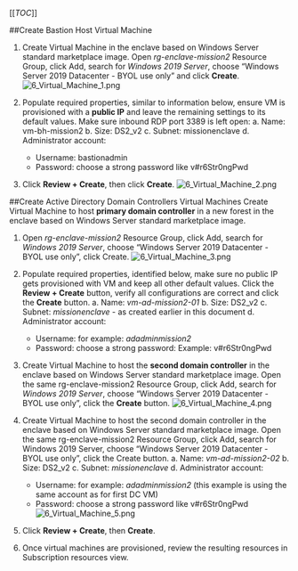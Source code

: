 [[_TOC_]]

##Create Bastion Host Virtual Machine
1. 	Create Virtual Machine in the enclave based on Windows Server standard marketplace image.
Open _rg-enclave-mission2_ Resource Group, click Add, search for _Windows 2019 Server_, choose “Windows Server 2019 Datacenter - BYOL use only” and click **Create**.
![6_Virtual_Machine_1.png](/.attachments/6_Virtual_Machine_1-2fdb69be-bae4-481e-8ba5-c9a321190716.png)

2.	Populate required properties, similar to information below, ensure VM is provisioned with a **public IP** and leave the remaining settings to its default values. Make sure inbound RDP port 3389 is left open:
a.	Name: vm-bh-mission2
b.	Size: DS2_v2
c.	Subnet: missionenclave
d.	Administrator account: 
	-	Username: bastionadmin
	-	Password: choose a strong password like v#r6Str0ngPwd

3.	Click **Review + Create**, then click **Create**.
![6_Virtual_Machine_2.png](/.attachments/6_Virtual_Machine_2-6cb6f778-b676-4e9e-bfbd-50d0fd2c1ce3.png)

##Create Active Directory Domain Controllers Virtual Machines
Create Virtual Machine to host **primary domain controller** in a new forest in the enclave based on Windows Server standard marketplace image.

1.	Open _rg-enclave-mission2_ Resource Group, click Add, search for _Windows 2019 Server_, choose “Windows Server 2019 Datacenter - BYOL use only”, click Create.
![6_Virtual_Machine_3.png](/.attachments/6_Virtual_Machine_3-dbd82c5e-1492-41ab-9527-7fa114dd871e.png)

2.	Populate required properties, identified below, make sure no public IP gets provisioned with VM and keep all other default values. Click the **Review + Create** button, verify all configurations are correct and click the **Create** button.
a.	Name: _vm-ad-mission2-01_
b.	Size: DS2_v2
c.	Subnet: _missionenclave_ - as created earlier in this document
d.	Administrator account: 
	-	Username: for example: _adadminmission2_
	-	Password: choose a strong password: Example: v#r6Str0ngPwd

3.	Create Virtual Machine to host the **second domain controller** in the enclave based on Windows Server standard marketplace image. Open the same rg-enclave-mission2 Resource Group, click Add, search for _Windows 2019 Server_, choose “Windows Server 2019 Datacenter - BYOL use only”, click the **Create** button.
![6_Virtual_Machine_4.png](/.attachments/6_Virtual_Machine_4-38299b08-f7a6-49d1-baff-b19d2565354d.png)

4.	Create Virtual Machine to host the second domain controller in the enclave based on Windows Server standard marketplace image. Open the same rg-enclave-mission2 Resource Group, click Add, search for Windows 2019 Server, choose “Windows Server 2019 Datacenter - BYOL use only”, click the Create button.
a.	Name: _vm-ad-mission2-02_
b.	Size: DS2_v2
c.	Subnet: _missionenclave_
d.	Administrator account: 
	-	Username: for example: _adadminmission2_ (this example is using the same account as for first DC VM)
	-	Password: choose a strong password like v#r6Str0ngPwd
![6_Virtual_Machine_5.png](/.attachments/6_Virtual_Machine_5-4e17e67b-4dcb-4450-af7b-2a754672819f.png)

5.	Click **Review + Create**, then **Create**.

6.	Once virtual machines are provisioned, review the resulting resources in Subscription resources view.
